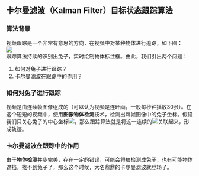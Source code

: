 ## 卡尔曼滤波（Kalman Filter）目标状态跟踪算法
### 算法背景
视频跟踪是一个非常有意思的方向，在视频中对某种物体进行追踪，如下图：<br>
![](http://5b0988e595225.cdn.sohucs.com/q_70,c_zoom,w_640/images/20181230/f2d382534c9b428eaa0156f1f87df7d7.gif)
<br>
跟踪算法持续的识别出兔子，实时绘制物体标注框。由此，我们引出两个问题：<br>
1. 如何对兔子进行跟踪？ <br>
2. 卡尔曼滤波在跟踪中的作用？<br>

### 如何对兔子进行跟踪
视频是由连续帧图像组成的（可以认为视频是连环画，一般每秒钟播放30张）。在这个短短的视频中，使用**图像物体检测**技术，检测出每帧图像中的兔子坐标。假设我们只关心兔子的中心坐标<img src="https://latex.codecogs.com/svg.latex?\Large&space;（x,y）" />，那么跟踪算法就是将这一连续的<img src="https://latex.codecogs.com/svg.latex?\Large&space;（x,y）" />关联起来，形成轨迹。

### 卡尔曼滤波在跟踪中的作用
由于**物体检测**并步完美，存在一定的错误，可能会将狼检测成兔子，也有可能物体遮挡，找不到兔子了，那么这个时候，大名鼎鼎的卡尔曼滤波就登场了。